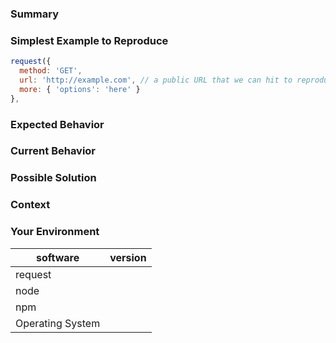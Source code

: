 <!---
BEFORE YOU SUBMIT please read the following:

Please search open/closed issues before submitting since someone might have asked the same thing before!

If you have a support request or question please submit them to one of this resources:

* Stack Overflow: http://stackoverflow.com/questions/tagged/request+node.js using the tags `node.js` & `request`
* Gitter community: https://gitter.im/request/request?utm_source=newissue
* Also have a look at the Readme for more information on how to get support:
  https://github.com/request/request/blob/master/README.md

Issues on GitHub are only related to problems of request itself and we cannot answer
support questions here.
-->

### Summary

<!--- Provide a general summary of the issue in the title above -->

### Simplest Example to Reproduce

<!--- If describing a bug, tell us what request options we can use to reproduce the same bug/behavior -->

```js
request({
  method: 'GET',
  url: 'http://example.com', // a public URL that we can hit to reproduce, if possible
  more: { 'options': 'here' }
},
```

### Expected Behavior

<!--- If you're describing a bug, tell us what should happen -->
<!--- If you're suggesting a change/improvement, tell us how it should work -->
<!--- If request is handling requests/responses incorrectly, please include a link to the spec or documentation that supports that your expected behavior is correct. -->

### Current Behavior

<!--- If describing a bug, tell us what happens instead of the expected behavior -->
<!--- If suggesting a change/improvement, explain the difference from current behavior -->

### Possible Solution

<!--- Not obligatory, but suggest a fix/reason for the bug, -->
<!--- or ideas how to implement the addition or change -->

### Context

<!--- How has this issue affected you? What are you trying to accomplish? -->
<!--- Providing context helps us come up with a solution that is most useful in the real world -->

### Your Environment

<!--- Include as many relevant details about the environment you experienced the bug in -->

| software         | version |
| ---------------- | ------- |
| request          |
| node             |
| npm              |
| Operating System |
